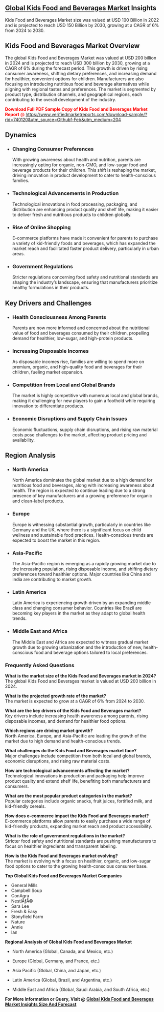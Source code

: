 <h2><a href="https://www.verifiedmarketreports.com/download-sample/?rid=740120&amp;utm_source=Githubf&amp;utm_medium=204" target="_blank">Global Kids Food and Beverages Market</a> Insights</h2><p>Kids Food and Beverages Market size was valued at USD 100 Billion in 2022 and is projected to reach USD 150 Billion by 2030, growing at a CAGR of 6% from 2024 to 2030.</p><p> <h2>Kids Food and Beverages Market Overview</h2> <p>The global Kids Food and Beverages Market was valued at USD 200 billion in 2024 and is projected to reach USD 300 billion by 2030, growing at a CAGR of 6% during the forecast period. This growth is driven by rising consumer awareness, shifting dietary preferences, and increasing demand for healthier, convenient options for children. Manufacturers are also focusing on introducing nutritious food and beverage alternatives while aligning with regional tastes and preferences. The market is segmented by product type, distribution channels, and geographical regions, each contributing to the overall development of the industry.</p> <p><p><span class=""><span style="color: #ff0000;"><strong>Download Full PDF Sample Copy of Kids Food and Beverages Market Report</strong> @ </span><a href="https://www.verifiedmarketreports.com/download-sample/?rid=740120&amp;utm_source=Githubf-Feb&amp;utm_medium=204" target="_blank">https://www.verifiedmarketreports.com/download-sample/?rid=740120&amp;utm_source=Githubf-Feb&amp;utm_medium=204</a></span></p></p> <h2>Dynamics</h2> <ul> <li><h3>Changing Consumer Preferences</h3> With growing awareness about health and nutrition, parents are increasingly opting for organic, non-GMO, and low-sugar food and beverage products for their children. This shift is reshaping the market, driving innovation in product development to cater to health-conscious families.</li> <li><h3>Technological Advancements in Production</h3> Technological innovations in food processing, packaging, and distribution are enhancing product quality and shelf life, making it easier to deliver fresh and nutritious products to children globally.</li> <li><h3>Rise of Online Shopping</h3> E-commerce platforms have made it convenient for parents to purchase a variety of kid-friendly foods and beverages, which has expanded the market reach and facilitated faster product delivery, particularly in urban areas.</li> <li><h3>Government Regulations</h3> Stricter regulations concerning food safety and nutritional standards are shaping the industry’s landscape, ensuring that manufacturers prioritize healthy formulations in their products.</li> </ul> <h2>Key Drivers and Challenges</h2> <ul> <li><h3>Health Consciousness Among Parents</h3> Parents are now more informed and concerned about the nutritional value of food and beverages consumed by their children, propelling demand for healthier, low-sugar, and high-protein products.</li> <li><h3>Increasing Disposable Incomes</h3> As disposable incomes rise, families are willing to spend more on premium, organic, and high-quality food and beverages for their children, fueling market expansion.</li> <li><h3>Competition from Local and Global Brands</h3> The market is highly competitive with numerous local and global brands, making it challenging for new players to gain a foothold while requiring innovation to differentiate products.</li> <li><h3>Economic Disruptions and Supply Chain Issues</h3> Economic fluctuations, supply chain disruptions, and rising raw material costs pose challenges to the market, affecting product pricing and availability.</li> </ul> <h2>Region Analysis</h2> <ul> <li><h3>North America</h3> North America dominates the global market due to a high demand for nutritious food and beverages, along with increasing awareness about health. The region is expected to continue leading due to a strong presence of key manufacturers and a growing preference for organic and clean-label products.</li> <li><h3>Europe</h3> Europe is witnessing substantial growth, particularly in countries like Germany and the UK, where there is a significant focus on child wellness and sustainable food practices. Health-conscious trends are expected to boost the market in this region.</li> <li><h3>Asia-Pacific</h3> The Asia-Pacific region is emerging as a rapidly growing market due to the increasing population, rising disposable income, and shifting dietary preferences toward healthier options. Major countries like China and India are contributing to market growth.</li> <li><h3>Latin America</h3> Latin America is experiencing growth driven by an expanding middle class and changing consumer behavior. Countries like Brazil are becoming key players in the market as they adapt to global health trends.</li> <li><h3>Middle East and Africa</h3> The Middle East and Africa are expected to witness gradual market growth due to growing urbanization and the introduction of new, health-conscious food and beverage options tailored to local preferences.</li> </ul> <h3>Frequently Asked Questions</h3> <p><strong>What is the market size of the Kids Food and Beverages market in 2024?</strong><br> The global Kids Food and Beverages market is valued at USD 200 billion in 2024.</p> <p><strong>What is the projected growth rate of the market?</strong><br> The market is expected to grow at a CAGR of 6% from 2024 to 2030.</p> <p><strong>What are the key drivers of the Kids Food and Beverages market?</strong><br> Key drivers include increasing health awareness among parents, rising disposable incomes, and demand for healthier food options.</p> <p><strong>Which regions are driving market growth?</strong><br> North America, Europe, and Asia-Pacific are leading the growth of the market due to high demand and health-conscious trends.</p> <p><strong>What challenges do the Kids Food and Beverages market face?</strong><br> Major challenges include competition from both local and global brands, economic disruptions, and rising raw material costs.</p> <p><strong>How are technological advancements affecting the market?</strong><br> Technological innovations in production and packaging help improve product quality and extend shelf life, benefiting both manufacturers and consumers.</p> <p><strong>What are the most popular product categories in the market?</strong><br> Popular categories include organic snacks, fruit juices, fortified milk, and kid-friendly cereals.</p> <p><strong>How does e-commerce impact the Kids Food and Beverages market?</strong><br> E-commerce platforms allow parents to easily purchase a wide range of kid-friendly products, expanding market reach and product accessibility.</p> <p><strong>What is the role of government regulations in the market?</strong><br> Stricter food safety and nutritional standards are pushing manufacturers to focus on healthier ingredients and transparent labeling.</p> <p><strong>How is the Kids Food and Beverages market evolving?</strong><br> The market is evolving with a focus on healthier, organic, and low-sugar food options to cater to the growing health-conscious consumer base.</p> </p><p><strong>Top Global Kids Food and Beverages Market Companies</strong></p><div data-test-id=""><p><li>General Mills</li><li> Campbell Soup</li><li> ConAgra</li><li> NestlÃƒÂ©</li><li> Sara Lee</li><li> Fresh & Easy</li><li> Stonyfield Farm</li><li> Nature</li><li> Annie</li><li> Ian</li></p><div><strong>Regional Analysis of&nbsp;Global Kids Food and Beverages Market</strong></div><ul><li dir="ltr"><p dir="ltr">North America&nbsp;(Global, Canada, and Mexico, etc.)</p></li><li dir="ltr"><p dir="ltr">Europe (Global, Germany, and France, etc.)</p></li><li dir="ltr"><p dir="ltr">Asia Pacific&nbsp;(Global, China, and Japan, etc.)</p></li><li dir="ltr"><p dir="ltr">Latin America&nbsp;(Global, Brazil, and Argentina, etc.)</p></li><li dir="ltr">Middle East and Africa&nbsp;(Global, Saudi Arabia, and South Africa, etc.)</li></ul><p><strong>For More Information or Query, Visit @&nbsp;</strong><strong><a href="https://www.verifiedmarketreports.com/product/kids-food-and-beverages-market/?utm_source=Githubf&amp;utm_medium=204" target="_blank">Global Kids Food and Beverages Market Insights Size And Forecast</a></strong></p></div>
